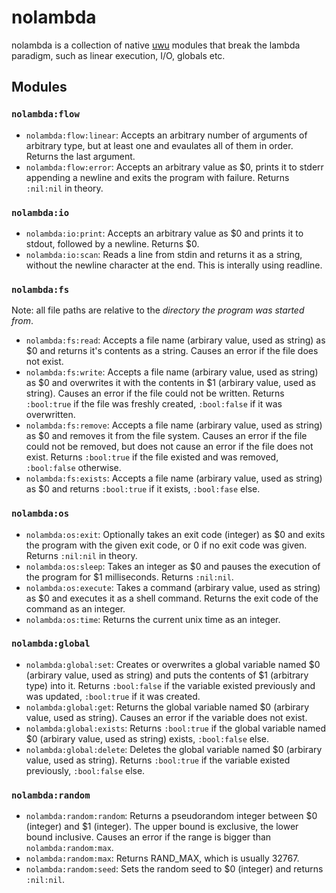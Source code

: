 # nolambda
nolambda is a collection of native [uwu](https://github.com/EliasFleckenstein03/uwulang) modules that break the lambda paradigm, such as linear execution, I/O, globals etc.

## Modules

### `nolambda:flow`

- `nolambda:flow:linear`: Accepts an arbitrary number of arguments of arbitrary type, but at least one and evaulates all of them in order. Returns the last argument.
- `nolambda:flow:error`: Accepts an arbitrary value as $0, prints it to stderr appending a newline and exits the program with failure. Returns `:nil:nil` in theory.

### `nolambda:io`

- `nolambda:io:print`: Accepts an arbitrary value as $0 and prints it to stdout, followed by a newline. Returns $0.
- `nolambda:io:scan`: Reads a line from stdin and returns it as a string, without the newline character at the end. This is interally using readline.

### `nolambda:fs`

Note: all file paths are relative to the _directory the program was started from_.

- `nolambda:fs:read`: Accepts a file name (arbirary value, used as string) as $0 and returns it's contents as a string. Causes an error if the file does not exist.
- `nolambda:fs:write`: Accepts a file name (arbirary value, used as string) as $0 and overwrites it with the contents in $1 (arbirary value, used as string). Causes an error if the file could not be written. Returns `:bool:true` if the file was freshly created, `:bool:false` if it was overwritten.
- `nolambda:fs:remove`: Accepts a file name (arbirary value, used as string) as $0 and removes it from the file system. Causes an error if the file could not be removed, but does not cause an error if the file does not exist. Returns `:bool:true` if the file existed and was removed, `:bool:false` otherwise.
- `nolambda:fs:exists`: Accepts a file name (arbirary value, used as string) as $0 and returns `:bool:true` if it exists, `:bool:fase` else.

### `nolambda:os`

- `nolambda:os:exit`: Optionally takes an exit code (integer) as $0 and exits the program with the given exit code, or 0 if no exit code was given. Returns `:nil:nil` in theory.
- `nolambda:os:sleep`: Takes an integer as $0 and pauses the execution of the program for $1 milliseconds. Returns `:nil:nil`.
- `nolambda:os:execute`: Takes a command (arbirary value, used as string) as $0 and executes it as a shell command. Returns the exit code of the command as an integer.
- `nolambda:os:time`: Returns the current unix time as an integer.

### `nolambda:global`

- `nolambda:global:set`: Creates or overwrites a global variable named $0 (arbirary value, used as string) and puts the contents of $1 (arbitrary type) into it. Returns `:bool:false` if the variable existed previously and was updated, `:bool:true` if it was created.
- `nolambda:global:get`: Returns the global variable named $0 (arbirary value, used as string). Causes an error if the variable does not exist.
- `nolambda:global:exists`: Returns `:bool:true` if the global variable named $0 (arbirary value, used as string) exists, `:bool:false` else.
- `nolambda:global:delete`: Deletes the global variable named $0 (arbirary value, used as string). Returns `:bool:true` if the variable existed previously, `:bool:false` else.

### `nolambda:random`

- `nolambda:random:random`: Returns a pseudorandom integer between $0 (integer) and $1 (integer). The upper bound is exclusive, the lower bound inclusive. Causes an error if the range is bigger than `nolambda:random:max`.
- `nolambda:random:max`: Returns RAND_MAX, which is usually 32767.
- `nolambda:random:seed`: Sets the random seed to $0 (integer) and returns `:nil:nil`.
